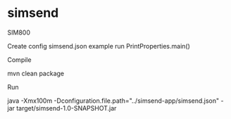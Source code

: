 # simsend

SIM800


Create config simsend.json example run PrintProperties.main()

Compile

mvn clean package

Run

java -Xmx100m  -Dconfiguration.file.path="../simsend-app/simsend.json" -jar target/simsend-1.0-SNAPSHOT.jar
